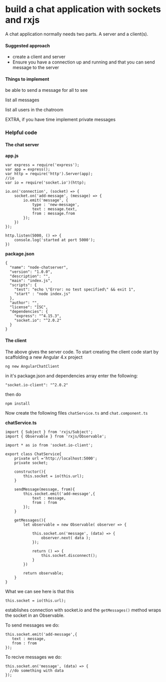 # build a chat application with sockets and rxjs

A chat application normally needs two parts. A server and a client(s).

#### Suggested approach

- create a client and server
- Ensure you have a connection up and running and that you can send message to the server

#### Things to implement

be able to send a message for all to see

list all messages

list all users in the chatroom

EXTRA, if you have time implement private messages

### Helpful code

#### The chat server

**app.js**

```
var express = require('express');
var app = express();
var http = require('http').Server(app);
//io
var io = require('socket.io')(http);

io.on('connection', (socket) => {
    socket.on('add-message', (message) => {
        io.emit('message', {
            type : 'new-message',
            text : message.text,
            from : message.from
        });
    })
});

http.listen(5000, () => {
    console.log('started at port 5000');
})
```

**package.json**

```
{
  "name": "node-chatserver",
  "version": "1.0.0",
  "description": "",
  "main": "index.js",
  "scripts": {
    "test": "echo \"Error: no test specified\" && exit 1",
    "start" : "node index.js"
  },
  "author": "",
  "license": "ISC",
  "dependencies": {
    "express": "^4.15.3",
    "socket.io": "^2.0.2"
  }
}
```

#### The client

The above gives the server code. To start creating the client code start by scaffolding a new Angular 4.x project

```
ng new AngularChatClient
```

in it's package.json and dependencies array enter the following:

```
"socket.io-client": "^2.0.2"
```

then do

```
npm install
```

Now create the following files `chatService.ts` and `chat.component.ts`

**chatService.ts**

```
import { Subject } from 'rxjs/Subject';
import { Observable } from 'rxjs/Observable';

import * as io from 'socket.io-client';

export class ChatService{
    private url ='http://localhost:5000';
    private socket;

    constructor(){
        this.socket = io(this.url);
    }

    sendMessage(message, from){
        this.socket.emit('add-message',{
            text : message,
            from : from
        });
    }

    getMessages(){
        let observable = new Observable( observer => {
            
            this.socket.on('message', (data) => {
                observer.next( data );
            });

            return () => {
                this.socket.disconnect();
            }
        })

        return observable;
    }
}
```

What we can see here is that this

```
this.socket = io(this.url);
```

establishes connection with socket.io and the `getMessages()` method wraps the socket in an Observable.

To send messages we do:

```
this.socket.emit('add-message',{
   text : message,
   from : from
});
```

To recive messages we do:

```
this.socket.on('message', (data) => {
  //do something with data
});
```



